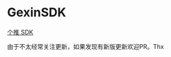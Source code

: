 GexinSDK
========

[个推 SDK](http://docs.getui.com/pages/viewpage.action?pageId=589866)

由于不太经常关注更新，如果发现有新版更新欢迎PR。Thx
